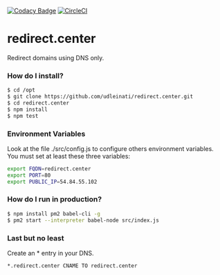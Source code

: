 [![Codacy Badge](https://api.codacy.com/project/badge/Grade/abc13f71309e44cab6779b079ca2e5e0)](https://www.codacy.com/app/udlei/redirect.center?utm_source=github.com&amp;utm_medium=referral&amp;utm_content=udleinati/redirect.center&amp;utm_campaign=Badge_Grade) [![CircleCI](https://circleci.com/gh/udleinati/redirect.center.svg?style=svg)](https://circleci.com/gh/udleinati/redirect.center)

# redirect.center
Redirect domains using DNS only.

### How do I install?

```sh
$ cd /opt
$ git clone https://github.com/udleinati/redirect.center.git
$ cd redirect.center
$ npm install
$ npm test
```

### Environment Variables
Look at the file ./src/config.js to configure others environment variables.
You must set at least these three variables:

```sh
export FQDN=redirect.center
export PORT=80
export PUBLIC_IP=54.84.55.102
```

### How do I run in production?

```sh
$ npm install pm2 babel-cli -g
$ pm2 start --interpreter babel-node src/index.js
```

### Last but no least
Create an * entry in your DNS.

```sh
*.redirect.center CNAME TO redirect.center
```
